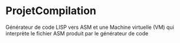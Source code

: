 # ProjetCompilation
Générateur de code LISP vers ASM et une Machine virtuelle (VM) qui interprète le fichier ASM produit par le générateur de code
